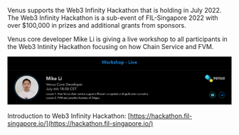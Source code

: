 Venus supports the Web3 Infinity Hackathon that is holding in July 2022. The Web3 Infinity Hackathon is a sub-event of FIL-Singapore 2022 with over $100,000 in prizes and additional grants from sponsors. 

Venus core developer Mike Li is giving a live workshop to all participants in the Web3 Intinity Hackathon focusing on how Chain Service and FVM. 

![venus-cluster](../.vuepress/public/mike_li_hack.png)

Introduction to Web3 Infinity Hackathon: [https://hackathon.fil-singapore.io/](https://hackathon.fil-singapore.io/)